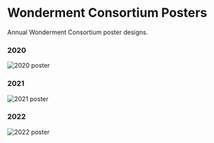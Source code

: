 # Wonderment Consortium Posters

Annual Wonderment Consortium poster designs.

### 2020
![2020 poster](https://spacegiraffedev.blob.core.windows.net/public/wonderment-consortium/poster2020-preview.png)

### 2021
![2021 poster](https://spacegiraffedev.blob.core.windows.net/public/wonderment-consortium/poster2021-preview.png)

### 2022
![2022 poster](https://spacegiraffedev.blob.core.windows.net/public/wonderment-consortium/poster2022-preview.png#)

